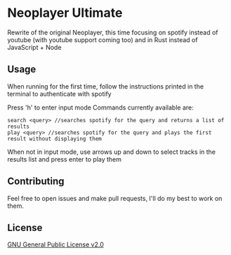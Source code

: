 # Neoplayer Ultimate

Rewrite of the original Neoplayer, this time focusing on spotify instead of youtube (with youtube support coming too) and in Rust instead of JavaScript + Node

## Usage

When running for the first time, follow the instructions printed in the terminal to authenticate with spotify

Press 'h' to enter input mode
Commands currently available are:
```text
search <query> //searches spotify for the query and returns a list of results
play <query> //searches spotify for the query and plays the first result without displaying them
```
When not in input mode, use arrows up and down to select tracks in the results list and press enter to play them

## Contributing
Feel free to open issues and make pull requests, I'll do my best to work on them.

## License
[GNU General Public License v2.0](LICENSE)

